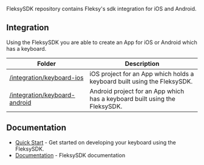
FleksySDK repository contains Fleksy's sdk integration for iOS and Android.

## Integration

Using the FleksySDK you are able to create an App for iOS or Android which has a keyboard.

| Folder | Description |
| --- | --- |
| [/integration/keyboard-ios](/integration/keyboard-ios) | iOS project for an App which holds a keyboard built using the FleksySDK. |
| [/integration/keyboard-android](/integration/keyboard-android) | Android project for an App which has a keyboard built using the FleksySDK. |



## Documentation
- [Quick Start](https://docs.fleksy.com/quick-start/) - Get started on developing your keyboard using the FleksySDK.
- [Documentation](https://docs.fleksy.com/) - FleksySDK documentation
